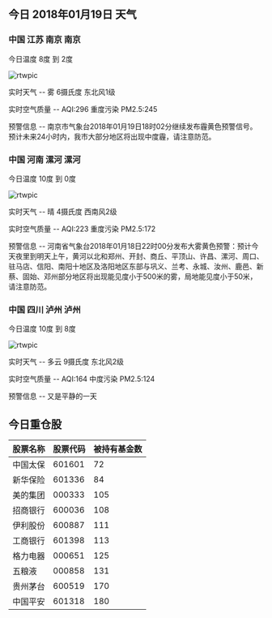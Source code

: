 ## 今日 2018年01月19日 天气
### 中国 江苏 南京 南京

今日温度 8度 到 2度

![rtwpic](http://app1.showapi.com/weather/icon/night/18.png)

实时天气 -- 雾 6摄氏度 东北风1级

实时空气质量 -- AQI:296 重度污染 PM2.5:245

预警信息 -- 南京市气象台2018年01月19日18时02分继续发布霾黄色预警信号。预计未来24小时内，我市大部分地区将出现中度霾，请注意防范。 ​​​​
    
### 中国 河南 漯河 漯河

今日温度 10度 到 0度

![rtwpic](http://app1.showapi.com/weather/icon/night/00.png)

实时天气 -- 晴 4摄氏度 西南风2级

实时空气质量 -- AQI:223 重度污染 PM2.5:172

预警信息 -- 河南省气象台2018年01月18日22时00分发布大雾黄色预警：预计今天夜里到明天上午，黄河以北和郑州、开封、商丘、平顶山、许昌、漯河、周口、驻马店、信阳、南阳十地区及洛阳地区东部与巩义、兰考、永城、汝州、鹿邑、新蔡、固始、邓州部分地区将出现能见度小于500米的雾，局地能见度小于50米，请注意防范。
    
### 中国 四川 泸州 泸州

今日温度 10度 到 8度

![rtwpic](http://app1.showapi.com/weather/icon/night/01.png)

实时天气 -- 多云 9摄氏度 东北风2级

实时空气质量 -- AQI:164 中度污染 PM2.5:124

预警信息 -- 又是平静的一天
    
## 今日重仓股 

|股票名称|股票代码|被持有基金数|
|---|---|---|
|中国太保|601601|72|
|新华保险|601336|84|
|美的集团|000333|105|
|招商银行|600036|108|
|伊利股份|600887|111|
|工商银行|601398|113|
|格力电器|000651|125|
|五粮液|000858|131|
|贵州茅台|600519|170|
|中国平安|601318|180|
